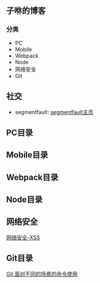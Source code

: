 子咻的博客
---
### 分类
 - PC
 - Mobile
 - Webpack
 - Node
 - 网络安全
 - Git

社交
----
- segmentfault: [segmentfault主页](https://segmentfault.com/u/killpigdao)

PC目录
---

Mobile目录
---

Webpack目录
---

Node目录
---

网络安全
---
[网络安全-XSS](https://github.com/CodeLittlePrince/blog/issues/2)

Git目录
---
[Git 面对不同的场景的命令使用](https://github.com/CodeLittlePrince/blog/issues/1)
